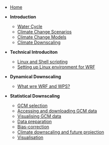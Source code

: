 <!-- docs/_sidebar.md -->

* [Home](/)
* **Introduction**
    * [Water Cycle](watercycle.md "Water Cycle")
    * [Climate Change Scenarios]()
    * [Climate Change Models]()
    * [Climate Downscaling]()

* **Technical Introduciton**
    * [Linux and Shell scripting]()
    * [Setting up Linux environment for WRF]()

* **Dynamical Downscaling**
    * [What wre WRF and WPS?]()

* **Statistical Downscaling**
    * [GCM selection]()
    * [Accessing and downloading GCM data]()
    * [Visualising GCM data]()
    * [Data preparation]()
    * [Bias-correction]()
    * [Climate downscaling and future projection]()
    * [Visualisation]()

    